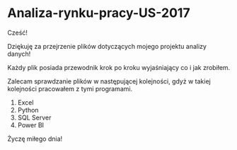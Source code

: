 # Analiza-rynku-pracy-US-2017

Cześć!

Dziękuję za przejrzenie plików dotyczących mojego projektu analizy danych!

Każdy plik posiada przewodnik krok po kroku wyjaśniający co i jak zrobiłem.

Zalecam sprawdzanie plików w następującej kolejności, gdyż w takiej kolejności pracowałem z tymi programami.

1. Excel
2. Python
3. SQL Server
4. Power BI

Życzę miłego dnia!
